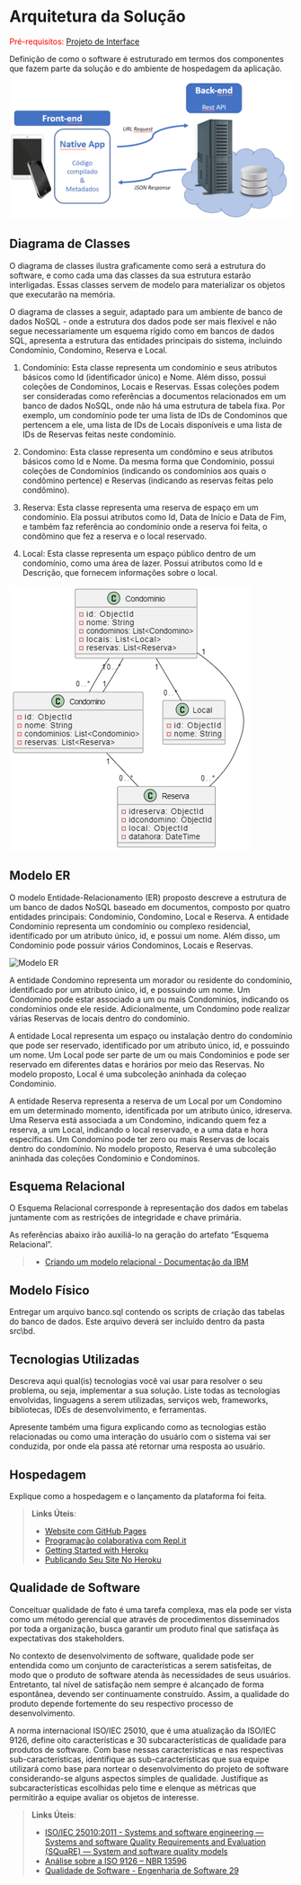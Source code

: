 # Arquitetura da Solução

<span style="color:red">Pré-requisitos: <a href="3-Projeto de Interface.md"> Projeto de Interface</a></span>

Definição de como o software é estruturado em termos dos componentes que fazem parte da solução e do ambiente de hospedagem da aplicação.

![Arquitetura da Solução](img/02-mob-arch.png)

## Diagrama de Classes

O diagrama de classes ilustra graficamente como será a estrutura do software, e como cada uma das classes da sua estrutura estarão interligadas. Essas classes servem de modelo para materializar os objetos que executarão na memória.

O diagrama de classes a seguir, adaptado para um ambiente de banco de dados NoSQL - onde a estrutura dos dados pode ser mais flexível e não segue necessariamente um esquema rígido como em bancos de dados SQL, apresenta a estrutura das entidades principais do sistema, incluindo Condomínio, Condomino, Reserva e Local.

1. Condomínio: Esta classe representa um condomínio e seus atributos básicos como Id (identificador único) e Nome. Além disso, possui coleções de Condominos, Locais e Reservas. Essas coleções podem ser consideradas como referências a documentos relacionados em um banco de dados NoSQL, onde não há uma estrutura de tabela fixa. Por exemplo, um condomínio pode ter uma lista de IDs de Condominos que pertencem a ele, uma lista de IDs de Locais disponíveis e uma lista de IDs de Reservas feitas neste condomínio.

2. Condomino: Esta classe representa um condômino e seus atributos básicos como Id e Nome. Da mesma forma que Condomínio, possui coleções de Condomínios (indicando os condomínios aos quais o condômino pertence) e Reservas (indicando as reservas feitas pelo condômino).

3. Reserva: Esta classe representa uma reserva de espaço em um condomínio. Ela possui atributos como Id, Data de Início e Data de Fim, e também faz referência ao condomínio onde a reserva foi feita, o condômino que fez a reserva e o local reservado. 

4. Local: Esta classe representa um espaço público dentro de um condomínio, como uma área de lazer. Possui atributos como Id e Descrição, que fornecem informações sobre o local.  

![Diagrama de Classes](img/diagrama_classes.png)

## Modelo ER

O modelo Entidade-Relacionamento (ER) proposto descreve a estrutura de um banco de dados NoSQL baseado em documentos, composto por quatro entidades principais: Condominio, Condomino, Local e Reserva. A entidade Condominio representa um condomínio ou complexo residencial, identificado por um atributo único, id, e possui um nome. Além disso, um Condominio pode possuir vários Condominos, Locais e Reservas.

![Modelo ER](img/diagrama_er.png.png)

A entidade Condomino representa um morador ou residente do condomínio, identificado por um atributo único, id, e possuindo um nome. Um Condomino pode estar associado a um ou mais Condominios, indicando os condomínios onde ele reside. Adicionalmente, um Condomino pode realizar várias Reservas de locais dentro do condomínio.

A entidade Local representa um espaço ou instalação dentro do condomínio que pode ser reservado, identificado por um atributo único, id, e possuindo um nome. Um Local pode ser parte de um ou mais Condominios e pode ser reservado em diferentes datas e horários por meio das Reservas. No modelo proposto, Local é uma subcoleção aninhada da coleçao Condominio.

A entidade Reserva representa a reserva de um Local por um Condomino em um determinado momento, identificada por um atributo único, idreserva. Uma Reserva está associada a um Condomino, indicando quem fez a reserva, a um Local, indicando o local reservado, e a uma data e hora específicas. Um Condomino pode ter zero ou mais Reservas de locais dentro do condomínio. No modelo proposto, Reserva é uma subcoleção aninhada das coleções Condominio e Condominos.

## Esquema Relacional

O Esquema Relacional corresponde à representação dos dados em tabelas juntamente com as restrições de integridade e chave primária.
 
As referências abaixo irão auxiliá-lo na geração do artefato “Esquema Relacional”.

> - [Criando um modelo relacional - Documentação da IBM](https://www.ibm.com/docs/pt-br/cognos-analytics/10.2.2?topic=designer-creating-relational-model)

## Modelo Físico

Entregar um arquivo banco.sql contendo os scripts de criação das tabelas do banco de dados. Este arquivo deverá ser incluído dentro da pasta src\bd.

## Tecnologias Utilizadas

Descreva aqui qual(is) tecnologias você vai usar para resolver o seu problema, ou seja, implementar a sua solução. Liste todas as tecnologias envolvidas, linguagens a serem utilizadas, serviços web, frameworks, bibliotecas, IDEs de desenvolvimento, e ferramentas.

Apresente também uma figura explicando como as tecnologias estão relacionadas ou como uma interação do usuário com o sistema vai ser conduzida, por onde ela passa até retornar uma resposta ao usuário.

## Hospedagem

Explique como a hospedagem e o lançamento da plataforma foi feita.

> **Links Úteis**:
>
> - [Website com GitHub Pages](https://pages.github.com/)
> - [Programação colaborativa com Repl.it](https://repl.it/)
> - [Getting Started with Heroku](https://devcenter.heroku.com/start)
> - [Publicando Seu Site No Heroku](http://pythonclub.com.br/publicando-seu-hello-world-no-heroku.html)

## Qualidade de Software

Conceituar qualidade de fato é uma tarefa complexa, mas ela pode ser vista como um método gerencial que através de procedimentos disseminados por toda a organização, busca garantir um produto final que satisfaça às expectativas dos stakeholders.

No contexto de desenvolvimento de software, qualidade pode ser entendida como um conjunto de características a serem satisfeitas, de modo que o produto de software atenda às necessidades de seus usuários. Entretanto, tal nível de satisfação nem sempre é alcançado de forma espontânea, devendo ser continuamente construído. Assim, a qualidade do produto depende fortemente do seu respectivo processo de desenvolvimento.

A norma internacional ISO/IEC 25010, que é uma atualização da ISO/IEC 9126, define oito características e 30 subcaracterísticas de qualidade para produtos de software.
Com base nessas características e nas respectivas sub-características, identifique as sub-características que sua equipe utilizará como base para nortear o desenvolvimento do projeto de software considerando-se alguns aspectos simples de qualidade. Justifique as subcaracterísticas escolhidas pelo time e elenque as métricas que permitirão a equipe avaliar os objetos de interesse.

> **Links Úteis**:
>
> - [ISO/IEC 25010:2011 - Systems and software engineering — Systems and software Quality Requirements and Evaluation (SQuaRE) — System and software quality models](https://www.iso.org/standard/35733.html/)
> - [Análise sobre a ISO 9126 – NBR 13596](https://www.tiespecialistas.com.br/analise-sobre-iso-9126-nbr-13596/)
> - [Qualidade de Software - Engenharia de Software 29](https://www.devmedia.com.br/qualidade-de-software-engenharia-de-software-29/18209/)
